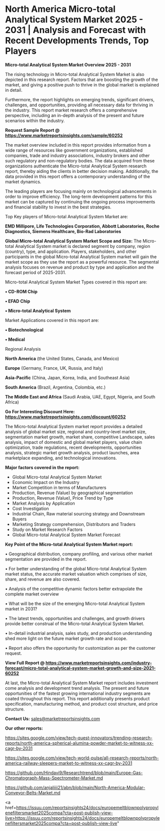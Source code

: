 # North America Micro-total Analytical System Market 2025 - 2031 | Analysis and Forecast with Recent Developments Trends, Top Players

<Strong> Micro-total Analytical System Market Overview 2025 - 2031</strong>

The rising technology in Micro-total Analytical System Market is also depicted in this research report. Factors that are boosting the growth of the market, and giving a positive push to thrive in the global market is explained in detail.

Furthermore, the report highlights on emerging trends, significant drivers, challenges, and opportunities, providing all necessary data for thriving in the industry. This report market research offers a comprehensive perspective, including an in-depth analysis of the present and future scenarios within the industry.

<strong>Request Sample Report @ <a href=https://www.marketreportsinsights.com/sample/60252>https://www.marketreportsinsights.com/sample/60252</a></strong>

The market overview included in this report provides information from a wide range of resources like government organizations, established companies, trade and industry associations, industry brokers and other such regulatory and non-regulatory bodies. The data acquired from these organizations authenticate the Micro-total Analytical System research report, thereby aiding the clients in better decision making. Additionally, the data provided in this report offers a contemporary understanding of the market dynamics.

The leading players are focusing mainly on technological advancements in order to improve efficiency. The long-term development patterns for this market can be captured by continuing the ongoing process improvements and financial stability to invest in the best strategies.

Top Key players of Micro-total Analytical System Market are:

<strong>EMD Millipore, Life Technologies Corporation, Abbott Laboratories, Roche Diagnostics, Siemens Healthcare, Bio-Rad Laboratories</strong>

<strong><b>Global Micro-total Analytical System Market Scope and Size:</b></strong>
The Micro-total Analytical System market is declared segment by company, region (country), type, and application. Players, stakeholders, and other participants in the global Micro-total Analytical System market will gain the market scope as they use the report as a powerful resource. The segmental analysis focuses on revenue and product by type and application and the forecast period of 2025-2031.

Micro-total Analytical System Market Types covered in this report are:

<strong>• CD-ROM Chip

• EFAD Chip

• Micro-total Analytical System</strong>

Market Applications covered in this report are:

<strong>• Biotechnological

• Medical</strong> 

Regional Analysis

<strong>North America</strong> (the United States, Canada, and Mexico)

<strong>Europe</strong> (Germany, France, UK, Russia, and Italy)

<strong>Asia-Pacific</strong> (China, Japan, Korea, India, and Southeast Asia)

<strong>South America</strong> (Brazil, Argentina, Colombia, etc.)

<strong>The Middle East and Africa</strong> (Saudi Arabia, UAE, Egypt, Nigeria, and South Africa)

<strong>Go For Interesting Discount Here: <a href=https://www.marketreportsinsights.com/discount/60252>https://www.marketreportsinsights.com/discount/60252</a></strong>

The Micro-total Analytical System market report provides a detailed analysis of global market size, regional and country-level market size, segmentation market growth, market share, competitive Landscape, sales analysis, impact of domestic and global market players, value chain optimization, trade regulations, recent developments, opportunities analysis, strategic market growth analysis, product launches, area marketplace expanding, and technological innovations.

<strong><b>Major factors covered in the report:</b></strong>
<ul>
  <li>Global Micro-total Analytical System Market </li>
  <li>Economic Impact on the Industry</li>
  <li>Market Competition in terms of Manufacturers</li>
  <li>Production, Revenue (Value) by geographical segmentation</li>
  <li>Production, Revenue (Value), Price Trend by Type</li>
  <li>Market Analysis by Application</li>
  <li>Cost Investigation</li>
  <li>Industrial Chain, Raw material sourcing strategy and Downstream Buyers</li>
  <li>Marketing Strategy comprehension, Distributors and Traders</li>
  <li>Study on Market Research Factors</li>
  <li>Global Micro-total Analytical System Market Forecast</li>
</ul>

<strong><b>Key Point of the Micro-total Analytical System Market report:</b></strong>

• Geographical distribution, company profiling, and various other market segmentation are provided in the report.

• For better understanding of the global Micro-total Analytical System market status, the accurate market valuation which comprises of size, share, and revenue are also covered.

• Analysis of the competitive dynamic factors better extrapolate the complete market overview

• What will be the size of the emerging Micro-total Analytical System market in 2031?

• The latest trends, opportunities and challenges, and growth drivers provide better construal of the Micro-total Analytical System Market.

• In-detail industrial analysis, sales study, and production understanding shed more light on the future market growth rate and scope.

• Report also offers the opportunity for customization as per the customer request.

<strong><b>View Full Report @ <a href=https://www.marketreportsinsights.com/industry-forecast/micro-total-analytical-system-market-growth-and-size-2021-60252>https://www.marketreportsinsights.com/industry-forecast/micro-total-analytical-system-market-growth-and-size-2021-60252</a></b></strong>


At last, the Micro-total Analytical System Market report includes investment come analysis and development trend analysis. The present and future opportunities of the fastest growing international industry segments are coated throughout this report. This report additionally presents product specification, manufacturing method, and product cost structure, and price structure.

<strong>Contact Us:</strong>
sales@marketreportsinsights.com

<strong>Our other reports:</strong>

<a href=https://sites.google.com/view/tech-quest-innovators/trending-research-reports/north-america-spherical-alumina-powder-market-to-witness-xx-cagr-by-2031>https://sites.google.com/view/tech-quest-innovators/trending-research-reports/north-america-spherical-alumina-powder-market-to-witness-xx-cagr-by-2031</a>

<a href=https://sites.google.com/view/tech-world-pulse/all-research-reports/north-america-railway-sleepers-market-to-witness-xx-cagr-by-2031>https://sites.google.com/view/tech-world-pulse/all-research-reports/north-america-railway-sleepers-market-to-witness-xx-cagr-by-2031</a>

<a href=https://github.com/Hindavi9/Researchtrend/blob/main/Europe-Gas-Chromatograph-Mass-Spectrometer-Market.md>https://github.com/Hindavi9/Researchtrend/blob/main/Europe-Gas-Chromatograph-Mass-Spectrometer-Market.md</a>

<a href=https://github.com/anjaliiii21/abn/blob/main/North-America-Modular-Conveyor-Belts-Market.md>https://github.com/anjaliiii21/abn/blob/main/North-America-Modular-Conveyor-Belts-Market.md</a>

<a href=https://issuu.com/reportsinsights24/docs/europemeltblownpolypropylenefiltersmarket2025compa?cta=post-publish-view-live>https://issuu.com/reportsinsights24/docs/europemeltblownpolypropylenefiltersmarket2025compa?cta=post-publish-view-live</a>"
